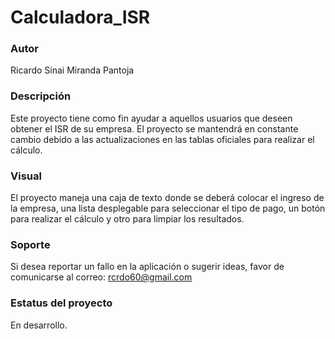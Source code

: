 # Calculadora_ISR

### Autor
Ricardo Sinai Miranda Pantoja

### Descripción
Este proyecto tiene como fin ayudar a aquellos usuarios que deseen obtener el ISR de su empresa.
El proyecto se mantendrá en constante cambio debido a las actualizaciones en las tablas oficiales para realizar el cálculo.

### Visual
El proyecto maneja una caja de texto donde se deberá colocar el ingreso de la empresa, una lista desplegable para seleccionar el tipo de pago, un botón para realizar el cálculo y otro para limpiar los resultados.

### Soporte
Si desea reportar un fallo en la aplicación o sugerir ideas, favor de comunicarse al correo: rcrdo60@gmail.com

### Estatus del proyecto
En desarrollo.
